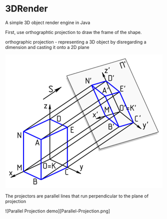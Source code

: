 # 3DRender
A simple 3D object render engine in Java


First, use orthographtic projection to draw the frame of the shape.

orthographic projection - representing a 3D object by disregarding a dimension and casting it onto a 2D plane

![orthographic projection demo](Ortho-Projection.png)

The projectors are parallel lines that run perpendicular to the plane of projection

![Parallel Projection demo][Parallel-Projection.png]



